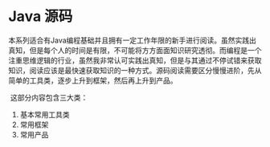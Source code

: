 # Java 源码

​			本系列适合有Java编程基础并且拥有一定工作年限的新手进行阅读。虽然实践出真知，但是每个人的时间是有限，不可能将方方面面知识研究透彻。而编程是一个注重思维逻辑的行业，虽然我非常认可实践出真知，但是与其通过不停试错来获取知识，阅读应该是最快速获取知识的一种方式。源码阅读需要区分慢慢进阶，先从简单的工具类，逐步上升到框架，然后再上升到产品。

​			这部分内容包含三大类：

1. 基本常用工具类
2. 常用框架
3. 常用产品